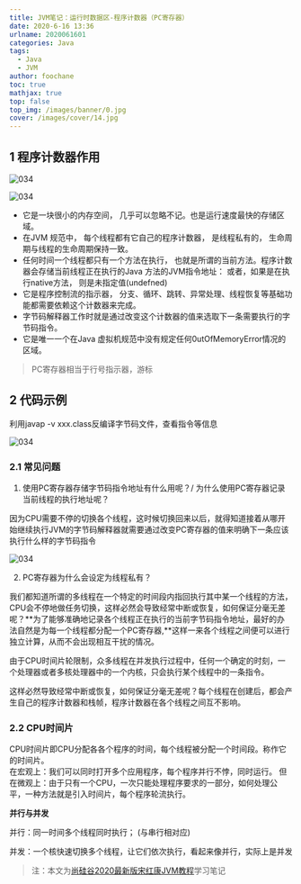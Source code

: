 ```yaml
---
title: JVM笔记：运行时数据区-程序计数器（PC寄存器）
date: 2020-6-16 13:36
urlname: 2020061601
categories: Java
tags:
  - Java
  - JVM
author: foochane
toc: true
mathjax: true
top: false
top_img: /images/banner/0.jpg
cover: /images/cover/14.jpg
---
```




## 1 程序计数器作用

![034](https://foochane.cn/images/2020/034.png)











![034](https://foochane.cn/images/2020/035.png)



- 它是一块很小的内存空间， 几乎可以忽略不记。也是运行速度最快的存储区域。
- 在JVM 规范中， 每个线程都有它自己的程序计数器， 是线程私有的， 生命周期与线程的生命周期保持一致。
- 任何时间一个线程都只有一个方法在执行， 也就是所谓的当前方法。程序计数器会存储当前线程正在执行的Java 方法的JVM指令地址： 或者，如果是在执行native方法， 则是未指定值(undefned)
- 它是程序控制流的指示器， 分支、循环、跳转、异常处理、线程恢复等基础功能都需要依赖这个计数器来完成。
- 字节码解释器工作时就是通过改变这个计数器的值来选取下一条需要执行的字节码指令。
- 它是唯一一个在Java 虚拟机规范中没有规定任何0utOfMemoryError情况的区域。



> PC寄存器相当于行号指示器，游标



## 2 代码示例
利用javap -v xxx.class反编译字节码文件，查看指令等信息



![034](https://foochane.cn/images/2020/036.png)



### 2.1  常见问题
1. 使用PC寄存器存储字节码指令地址有什么用呢？/ 为什么使用PC寄存器记录当前线程的执行地址呢？



因为CPU需要不停的切换各个线程，这时候切换回来以后，就得知道接着从哪开始继续执行JVM的字节码解释器就需要通过改变PC寄存器的值来明确下一条应该执行什么样的字节码指令



![034](https://foochane.cn/images/2020/037.png)



2. PC寄存器为什么会设定为线程私有？



我们都知道所谓的多线程在一个特定的时间段内指回执行其中某一个线程的方法，CPU会不停地做任务切换，这样必然会导致经常中断或恢复，如何保证分毫无差呢？**为了能够准确地记录各个线程正在执行的当前字节码指令地址，最好的办法自然是为每一个线程都分配一个PC寄存器,**这样一来各个线程之间便可以进行独立计算，从而不会出现相互干扰的情况。

由于CPU时间片轮限制，众多线程在并发执行过程中，任何一个确定的时刻，一个处理器或者多核处理器中的一个内核，只会执行某个线程中的一条指令。

这样必然导致经常中断或恢复，如何保证分毫无差呢？每个线程在创建后，都会产生自己的程序计数器和栈帧，程序计数器在各个线程之间互不影响。


###  2.2 CPU时间片
CPU时间片即CPU分配各各个程序的时间，每个线程被分配一个时间段。称作它的时间片。<br />在宏观上：我们可以同时打开多个应用程序，每个程序并行不悖，同时运行。 但在微观上：由于只有一个CPU，一次只能处理程序要求的一部分，如何处理公平，一种方法就是引入时间片，每个程序轮流执行。<br />



**并行与并发**

并行：同一时间多个线程同时执行； (与串行相对应)

并发：一个核快速切换多个线程，让它们依次执行，看起来像并行，实际上是并发



> 注：本文为[尚硅谷2020最新版宋红康JVM教程](https://www.bilibili.com/video/BV1PJ411n7xZ?p=2)学习笔记